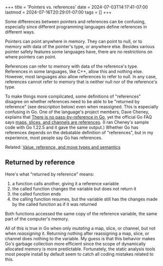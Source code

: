 +++
title = 'Pointers vs. references'
date = 2024-07-03T14:17:41-07:00
lastmod = 2024-07-16T20:29:01-07:00
tags = []
+++

Some differences between pointers and references can be confusing, especially since different programming languages define references in different ways.

Pointers can point anywhere in memory. They can point to null, or to memory with data of the pointer's type, or anywhere else. Besides various pointer safety features some languages have, there are no restrictions on where pointers can point.

References can refer to memory with data of the reference's type. References in some languages, like C++, allow this and nothing else. However, most languages also allow references to refer to null. In any case, references cannot refer to memory that is neither null nor of the reference's type.

To make things more complicated, some definitions of "references" disagree on whether references need to be able to be "returned by reference" (see description below) even when reassigned. This is especially confusing in Go. One of the language's project members, Dave Cheney, explains that [There is no pass-by-reference in Go](https://dave.cheney.net/2017/04/29/there-is-no-pass-by-reference-in-go), yet the official Go FAQ says [maps, slices, and channels are references](https://go.dev/doc/faq#references). (I ran Cheney's sample code with Go 1.22.5 and it gave the same output.) Whether Go has references depends on the debatable definition of "references", but in my experience, most people say Go has references.

Related: [Value, reference, and move types and semantics](https://til.chriswheeler.dev/value-reference-and-move-types-and-semantics/)

## Returned by reference

Here's what "returned by reference" means:

1. a function calls another, giving it a reference variable
2. the called function changes the variable but does not return it
3. the called function ends
4. the calling function resumes, but the variable still has the changes made by the called function as if it was returned

Both functions accessed the same copy of the reference variable, the same part of the computer's memory.

All of this is true in Go when only *mutating* a map, slice, or channel, but not when *reassigning* it. Returning nothing after reassigning a map, slice, or channel does nothing to the variable. My guess is that this behavior makes Go's garbage collection more efficient since the scope of dynamically allocated memory is more predictable. Fortunately, the static analysis tools most people install by default seem to catch all coding mistakes related to this.
